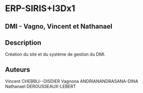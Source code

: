 # ERP-SIRIS+I3Dx1

## DMI - Vagno, Vincent et Nathanael

## Description
Création du site et du système de gestion du DMI.

## Auteurs
Vincent CHEBBLI--DISDIER
Vagnona ANDRIANANDRASANA-DINA
Nathanael DEROUSSEAUX-LEBERT
